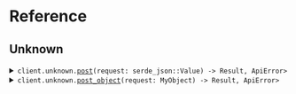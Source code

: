 # Reference
## Unknown
<details><summary><code>client.unknown.<a href="/src/api/resources/unknown/client.rs">post</a>(request: serde_json::Value) -> Result<Vec<serde_json::Value>, ApiError></code></summary>
<dl>
<dd>

#### 🔌 Usage

<dl>
<dd>

<dl>
<dd>

```rust
use seed_unknown_as_any::prelude::*;
use std::collections::HashMap;

#[tokio::main]
async fn main() {
    let config = ClientConfig {
        ..Default::default()
    };
    let client = UnknownAsAnyClient::new(config).expect("Failed to build client");
    client
        .unknown
        .post(&serde_json::json!({"key":"value"}), None)
        .await;
}
```
</dd>
</dl>
</dd>
</dl>


</dd>
</dl>
</details>

<details><summary><code>client.unknown.<a href="/src/api/resources/unknown/client.rs">post_object</a>(request: MyObject) -> Result<Vec<serde_json::Value>, ApiError></code></summary>
<dl>
<dd>

#### 🔌 Usage

<dl>
<dd>

<dl>
<dd>

```rust
use seed_unknown_as_any::prelude::*;
use std::collections::HashMap;

#[tokio::main]
async fn main() {
    let config = ClientConfig {
        ..Default::default()
    };
    let client = UnknownAsAnyClient::new(config).expect("Failed to build client");
    client
        .unknown
        .post_object(
            &MyObject {
                unknown: serde_json::json!({"key":"value"}),
            },
            None,
        )
        .await;
}
```
</dd>
</dl>
</dd>
</dl>


</dd>
</dl>
</details>
